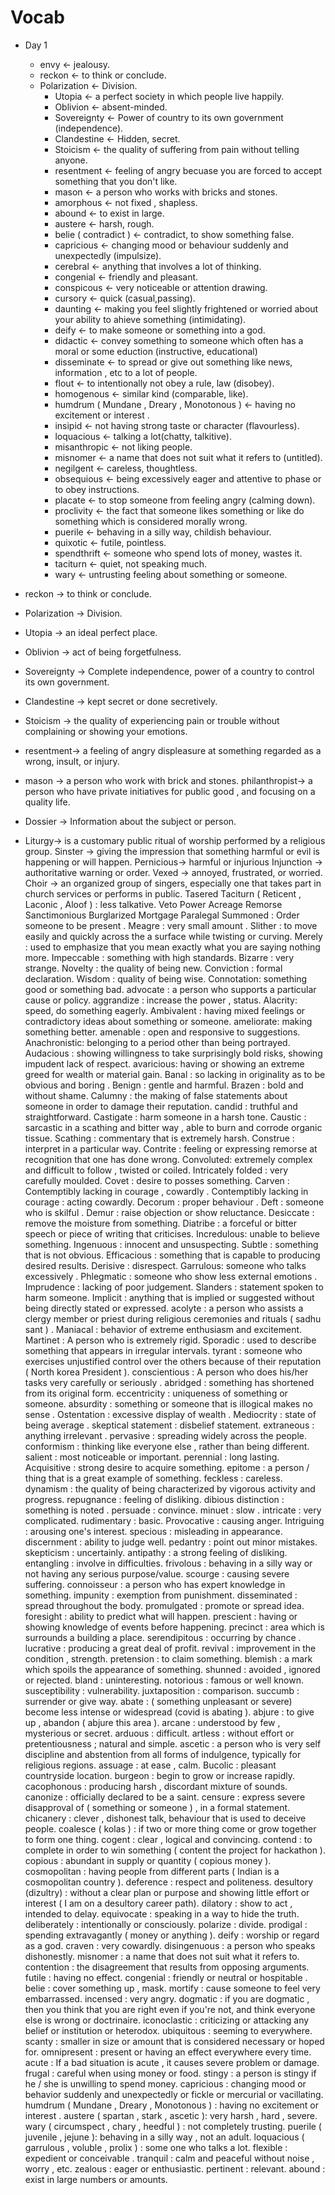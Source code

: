 # Vocab

- Day 1

  - envy &larr; jealousy.
  - reckon &larr; to think or conclude.
  - Polarization &larr; Division.
    - Utopia &larr; a perfect society in which people live happily.
    - Oblivion &larr; absent-minded.
    - Sovereignty &larr; Power of country to its own government (independence).
    - Clandestine &larr; Hidden, secret.
    - Stoicism &larr; the quality of suffering from pain without telling anyone.
    - resentment &larr; feeling of angry becuase you are forced to
      accept something that you don't like.
    - mason &larr; a person who works with bricks and stones.
    - amorphous &larr; not fixed , shapless.
    - abound &larr; to exist in large.
    - austere &larr; harsh, rough.
    - belie ( contradict ) &larr; contradict, to show something false.
    - capricious &larr; changing mood or behaviour suddenly and unexpectedly (impulsize).
    - cerebral &larr; anything that involves a lot of thinking.
    - congenial &larr; friendly and pleasant.
    - conspicous &larr; very noticeable or attention drawing.
    - cursory &larr; quick (casual,passing).
    - daunting &larr; making you feel slightly frightened or worried
      about your ability to ahieve something (intimidating).
    - deify &larr; to make someone or something into a god.
    - didactic &larr; convey something to someone which often has a moral
      or some eduction (instructive, educational)
    - disseminate &larr; to spread or give out something like news,
      information , etc to a lot of people.
    - flout &larr; to intentionally not obey a rule, law (disobey).
    - homogenous &larr; similar kind (comparable, like).
    - humdrum ( Mundane , Dreary , Monotonous ) &larr; having no
      excitement or interest .
    - insipid &larr; not having strong taste or character (flavourless).
    - loquacious &larr; talking a lot(chatty, talkitive).
    - misanthropic &larr; not liking people.
    - misnomer &larr; a name that does not suit what it refers to (untitled).
    - negilgent &larr; careless, thoughtless.
    - obsequious &larr; being excessively eager and attentive
      to phase or to obey instructions.
    - placate &larr; to stop someone from feeling angry (calming down).
    - proclivity &larr; the fact that someone likes something
      or like do something which is considered morally wrong.
    - puerile &larr; behaving in a silly way, childish behaviour.
    - quixotic &larr; futile, pointless.
    - spendthrift &larr; someone who spend lots of money, wastes it.
    - taciturn &larr; quiet, not speaking much.
    - wary &larr; untrusting feeling about something or someone.

- reckon → to think or conclude.
- Polarization → Division.
- Utopia → an ideal perfect place.
- Oblivion → act of being forgetfulness.
- Sovereignty → Complete independence, power of a country to control its own government.
- Clandestine → kept secret or done secretively.
- Stoicism → the quality of experiencing pain or trouble without complaining or showing your emotions.
- resentment→ a feeling of angry displeasure at something regarded as a wrong, insult, or injury.
- mason → a person who work with brick and stones.
  philanthropist→ a person who have private initiatives for public good , and focusing on a quality life.
- Dossier → Information about the subject or person.
- Liturgy→ is a customary public ritual of worship performed by a religious group.
  Sinster → giving the impression that something harmful or evil is happening or will happen.
  Pernicious→ harmful or injurious
  Injunction → authoritative warning or order.
  Vexed → annoyed, frustrated, or worried.
  Choir → an organized group of singers, especially one that takes part in church services or performs in public.
  Tasered
  Taciturn ( Reticent , Laconic , Aloof ) : less talkative.
  Veto Power
  Acreage
  Remorse
  Sanctimonious
  Burglarized
  Mortgage
  Paralegal
  Summoned : Order someone to be present .
  Meagre : very small amount .
  Slither : to move easily and quickly across the a surface while twisting or curving.
  Merely : used to emphasize that you mean exactly what you are saying nothing more.
  Impeccable : something with high standards.
  Bizarre : very strange.
  Novelty : the quality of being new.
  Conviction : formal declaration.
  Wisdom : quality of being wise.
  Connotation: something good or something bad.
  advocate : a person who supports a particular cause or policy.
  aggrandize : increase the power , status.
  Alacrity: speed, do something eagerly.
  Ambivalent : having mixed feelings or contradictory ideas about something or someone.
  ameliorate: making something better.
  amenable : open and responsive to suggestions.
  Anachronistic: belonging to a period other than being portrayed.
  Audacious : showing willingness to take surprisingly bold risks, showing impudent lack of respect.
  avaricious: having or showing an extreme greed for wealth or material gain.
  Banal : so lacking in originality as to be obvious and boring .
  Benign : gentle and harmful.
  Brazen : bold and without shame.
  Calumny : the making of false statements about someone in order to damage their reputation.
  candid : truthful and straightforward.
  Castigate : harm someone in a harsh tone.
  Caustic : sarcastic in a scathing and bitter way , able to burn and corrode organic tissue.
  Scathing : commentary that is extremely harsh.
  Construe : interpret in a particular way.
  Contrite : feeling or expressing remorse at recognition that one has done wrong.
  Convoluted: extremely complex and difficult to follow , twisted or coiled.
  Intricately folded : very carefully moulded.
  Covet : desire to posses something.
  Carven : Contemptibly lacking in courage , cowardly .
  Contemptibly lacking in courage : acting cowardly.
  Decorum : proper behaviour .
  Deft : someone who is skilful .
  Demur : raise objection or show reluctance.
  Desiccate : remove the moisture from something.
  Diatribe : a forceful or bitter speech or piece of writing that criticises.
  Incredulous: unable to believe something.
  Ingenuous : innocent and unsuspecting.
  Subtle : something that is not obvious.
  Efficacious : something that is capable to producing desired results.
  Derisive : disrespect.
  Garrulous: someone who talks excessively .
  Phlegmatic : someone who show less external emotions .
  Imprudence : lacking of poor judgement.
  Slanders : statement spoken to harm someone.
  Implicit : anything that is implied or suggested without being directly stated or expressed.
  acolyte : a person who assists a clergy member or priest during religious ceremonies and rituals ( sadhu sant ) .
  Maniacal : behavior of extreme enthusiasm and excitement.
  Martinet : A person who is extremely rigid.
  Sporadic : used to describe something that appears in irregular intervals.
  tyrant : someone who exercises unjustified control over the others because of their reputation ( North korea President ).
  conscientious : A person who does his/her tasks very carefully or seriously .
  abridged : something has shortened from its original form.
  eccentricity : uniqueness of something or someone.
  absurdity : something or someone that is illogical makes no sense .
  Ostentation : excessive display of wealth .
  Mediocrity : state of being average .
  skeptical statement : disbelief statement.
  extraneous : anything irrelevant .
  pervasive : spreading widely across the people.
  conformism : thinking like everyone else , rather than being different.
  salient : most noticeable or important.
  perennial : long lasting.
  Acquisitive : strong desire to acquire something.
  epitome : a person / thing that is a great example of something.
  feckless : careless.
  dynamism : the quality of being characterized by vigorous activity and progress.
  repugnance : feeling of disliking.
  dibious distinction : something is noted .
  persuade : convince.
  minuet : slow .
  intricate : very complicated.
  rudimentary : basic.
  Provocative : causing anger.
  Intriguing : arousing one's interest.
  specious : misleading in appearance.
  discernment : ability to judge well.
  pedantry : point out minor mistakes.
  skepticism : uncertainly.
  antipathy : a strong feeling of disliking.
  entangling : involve in difficulties.
  frivolous : behaving in a silly way or not having any serious purpose/value.
  scourge : causing severe suffering.
  connoisseur : a person who has expert knowledge in something.
  impunity : exemption from punishment.
  disseminated : spread throughout the body.
  promulgated : promote or spread idea.
  foresight : ability to predict what will happen.
  prescient : having or showing knowledge of events before happening.
  precinct : area which is surrounds a building a place.
  serendipitous : occurring by chance .
  lucrative : producing a great deal of profit.
  revival : improvement in the condition , strength.
  pretension : to claim something.
  blemish : a mark which spoils the appearance of something.
  shunned : avoided , ignored or rejected.
  bland : uninteresting.
  notorious : famous or well known.
  susceptibility : vulnerability.
  juxtaposition : comparison.
  succumb : surrender or give way.
  abate : ( something unpleasant or severe) become less intense or widespread (covid is abating ).
  abjure : to give up , abandon ( abjure this area ).
  arcane : understood by few , mysterious or secret.
  arduous : difficult.
  artless : without effort or pretentiousness ; natural and simple.
  ascetic : a person who is very self discipline and abstention from all forms of indulgence, typically for religious regions.
  assuage : at ease , calm.
  Bucolic : pleasant countryside location.
  burgeon : begin to grow or increase rapidly.
  cacophonous : producing harsh , discordant mixture of sounds.
  canonize : officially declared to be a saint.
  censure : express severe disapproval of ( something or someone ) , in a formal statement.
  chicanery : clever , dishonest talk, behaviour that is used to deceive people.
  coalesce ( kolas ) : if two or more thing come or grow together to form one thing.
  cogent : clear , logical and convincing.
  contend : to complete in order to win something ( content the project for hackathon ).
  copious : abundant in supply or quantity ( copious money ).
  cosmopolitan : having people from different parts ( Indian is a cosmopolitan country ).
  deference : respect and politeness.
  desultory (dizultry) : without a clear plan or purpose and showing little effort or interest ( I am on a desultory career path).
  dilatory : show to act , intended to delay.
  equivocate : speaking in a way to hide the truth.
  deliberately : intentionally or consciously.
  polarize : divide.
  prodigal : spending extravagantly ( money or anything ).
  deify : worship or regard as a god.
  craven : very cowardly.
  disingenuous : a person who speaks dishonestly.
  misnomer : a name that does not suit what it refers to.
  contention : the disagreement that results from opposing arguments.
  futile : having no effect.
  congenial : friendly or neutral or hospitable .
  belie : cover something up , mask.
  mortify : cause someone to feel very embarrassed.
  incensed : very angry.
  dogmatic : if you are dogmatic , then you think that you are right even if you're not, and think everyone else is wrong or doctrinaire.
  iconoclastic : criticizing or attacking any belief or institution or heterodox.
  ubiquitous : seeming to everywhere.
  scanty : smaller in size or amount that is considered necessary or hoped for.
  omnipresent : present or having an effect everywhere every time.
  acute : If a bad situation is acute , it causes severe problem or damage.
  frugal : careful when using money or food.
  stingy : a person is stingy if he / she is unwilling to spend money.
  capricious : changing mood or behavior suddenly and unexpectedly or fickle or mercurial or vacillating.
  humdrum ( Mundane , Dreary , Monotonous ) : having no excitement or interest .
  austere ( spartan , stark , ascetic ): very harsh , hard , severe.
  wary ( circumspect , chary , heedful ) : not completely trusting.
  puerile ( juvenile , jejune ): behaving in a silly way , not an adult.
  loquacious ( garrulous , voluble , prolix ) : some one who talks a lot.
  flexible : expedient or conceivable .
  tranquil : calm and peaceful without noise , worry , etc.
  zealous : eager or enthusiastic.
  pertinent : relevant.
  abound : exist in large numbers or amounts.
